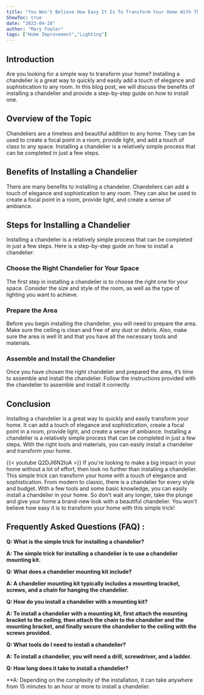 ```yaml
---
title: "You Won't Believe How Easy It Is To Transform Your Home With This Simple Trick For Installing a Chandelier!"
ShowToc: true 
date: "2023-04-28"
author: "Mary Fowler" 
tags: ["Home Improvement","Lighting"]
---
```

## Introduction

Are you looking for a simple way to transform your home? Installing a chandelier is a great way to quickly and easily add a touch of elegance and sophistication to any room. In this blog post, we will discuss the benefits of installing a chandelier and provide a step-by-step guide on how to install one. 

## Overview of the Topic

Chandeliers are a timeless and beautiful addition to any home. They can be used to create a focal point in a room, provide light, and add a touch of class to any space. Installing a chandelier is a relatively simple process that can be completed in just a few steps. 

## Benefits of Installing a Chandelier

There are many benefits to installing a chandelier. Chandeliers can add a touch of elegance and sophistication to any room. They can also be used to create a focal point in a room, provide light, and create a sense of ambiance. 

## Steps for Installing a Chandelier

Installing a chandelier is a relatively simple process that can be completed in just a few steps. Here is a step-by-step guide on how to install a chandelier: 

### Choose the Right Chandelier for Your Space

The first step in installing a chandelier is to choose the right one for your space. Consider the size and style of the room, as well as the type of lighting you want to achieve. 

### Prepare the Area

Before you begin installing the chandelier, you will need to prepare the area. Make sure the ceiling is clean and free of any dust or debris. Also, make sure the area is well lit and that you have all the necessary tools and materials.

### Assemble and Install the Chandelier

Once you have chosen the right chandelier and prepared the area, it’s time to assemble and install the chandelier. Follow the instructions provided with the chandelier to assemble and install it correctly.

## Conclusion

Installing a chandelier is a great way to quickly and easily transform your home. It can add a touch of elegance and sophistication, create a focal point in a room, provide light, and create a sense of ambiance. Installing a chandelier is a relatively simple process that can be completed in just a few steps. With the right tools and materials, you can easily install a chandelier and transform your home.

{{< youtube Q2DJl6N2IoA >}} 
If you're looking to make a big impact in your home without a lot of effort, then look no further than installing a chandelier. This simple trick can transform your home with a touch of elegance and sophistication. From modern to classic, there is a chandelier for every style and budget. With a few tools and some basic knowledge, you can easily install a chandelier in your home. So don't wait any longer, take the plunge and give your home a brand-new look with a beautiful chandelier. You won't believe how easy it is to transform your home with this simple trick!

## Frequently Asked Questions (FAQ) :
**Q: What is the simple trick for installing a chandelier?**

**A: The simple trick for installing a chandelier is to use a chandelier mounting kit.**

**Q: What does a chandelier mounting kit include?**

**A: A chandelier mounting kit typically includes a mounting bracket, screws, and a chain for hanging the chandelier.**

**Q: How do you install a chandelier with a mounting kit?**

**A: To install a chandelier with a mounting kit, first attach the mounting bracket to the ceiling, then attach the chain to the chandelier and the mounting bracket, and finally secure the chandelier to the ceiling with the screws provided.**

**Q: What tools do I need to install a chandelier?**

**A: To install a chandelier, you will need a drill, screwdriver, and a ladder.**

**Q: How long does it take to install a chandelier?**

**A: Depending on the complexity of the installation, it can take anywhere from 15 minutes to an hour or more to install a chandelier.





